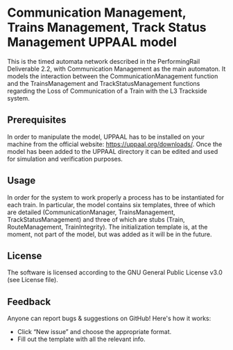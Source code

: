 # Communication Management, Trains Management, Track Status Management UPPAAL model
This is the timed automata network described in the PerformingRail Deliverable 2.2, with Communication Management as the main automaton. It models the interaction between the CommunicationManagement function and the TrainsManagement and TrackStatusManagement functions regarding the Loss of Communication of a Train with the L3 Trackside system.

## Prerequisites
In order to manipulate the model, UPPAAL has to be installed on your machine from the official website: https://uppaal.org/downloads/. Once the model has been added to the UPPAAL directory it can be edited and used for simulation and verification purposes.

## Usage
In order for the system to work properly a process has to be instantiated for each train. In particular, the model contains six templates, three of which are detailed (CommunicationManager, TrainsManagement, TrackStatusManagement) and three of which are stubs (Train, RouteManagement, TrainIntegrity). The initialization template is, at the moment, not part of the model, but was added as it will be in the future.


## License
The software is licensed according to the GNU General Public License v3.0 (see License file).

## Feedback
Anyone can report bugs & suggestions on GitHub! Here's how it works:
* Click “New issue” and choose the appropriate format.
* Fill out the template with all the relevant info.
